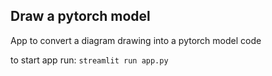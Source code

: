## Draw a pytorch model

App to convert a diagram drawing into a pytorch model code

to start app run:
`streamlit run app.py`

